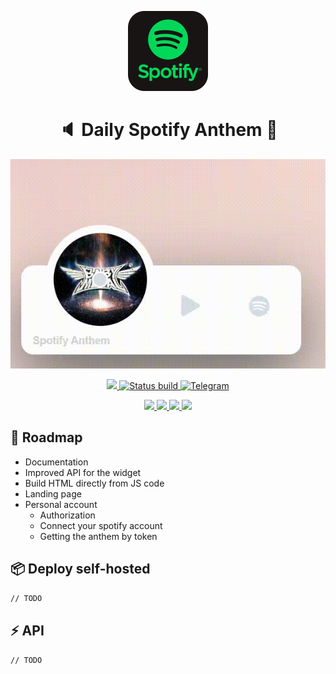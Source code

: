 <!-- Logo -->
<p align="center">
  <a href="#">
    <img height="128" width="128" src="https://raw.githubusercontent.com/0xF6/spotify-anthem/master/.github/spotify.png">
  </a>
</p>

<!-- Name -->
<h1 align="center">
  🔈 Daily Spotify Anthem 💫
</h1>
<p align="center">
  <a href="#">
    <img src="https://raw.githubusercontent.com/0xF6/spotify-anthem/master/.github/ZSL8jBG4el.gif" />
  </a>
</p>

<p align="center">
  <a href="#">
    <img alr="MIT License" src="http://img.shields.io/:license-MIT-blue.svg">
    <img alt="Status build" src="https://github.com/0xF6/spotify-anthem/workflows/Build%20and%20Deploy%20to%20GKE/badge.svg?branch=master">
  </a>
  <a href="https://t.me/ivysola">
    <img alt="Telegram" src="https://img.shields.io/badge/Ask%20Me-Anything-1f425f.svg">
  </a>
</p>
<p align="center">
  <a href="#">
    <img src="https://forthebadge.com/images/badges/made-with-c-sharp.svg">
    <img src="https://forthebadge.com/images/badges/designed-in-ms-paint.svg">
    <img src="https://forthebadge.com/images/badges/ages-18.svg">
    <img src="https://forthebadge.com/images/badges/powered-by-water.svg">
  </a>
</p>

## 🧬 Roadmap

- Documentation
- Improved API for the widget
- Build HTML directly from JS code
- Landing page
- Personal account
    - Authorization
    - Connect your spotify account
    - Getting the anthem by token


## 📦 Deploy self-hosted   
`// TODO` 

## ⚡️ API    
`// TODO` 
